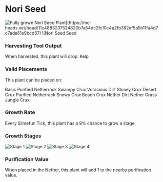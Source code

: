 # Nori Seed

![Fully grown $Nori Seed Plant](https://mc-heads.net/head/11c4883237524820b7a54dc2fc10c4a2fb382ef5a5b11fa4d7c7ada61e9bcd67) ![$Nori Seed Seed](https://mc-heads.net/head/95b92a13f01baece56654e817833f9829bc025ad733609c0bdd0d3a359c9d943)

### Harvesting Tool Output

When harvested, this plant will drop: Kelp

### Valid Placements

This plant can be placed on:

Basic Purified Netherrack
Swampy Crux
Voracious Dirt
Stoney Crux
Desert Crux
Purified Netherrack
Snowy Crux
Beach Crux
Nether Dirt
Nether Grass
Jungle Crux


### Growth Rate

Every Slimefun Tick, this plant has a 9% chance to grow a stage

### Growth Stages

![Stage 1](https://mc-heads.net/head/1f2fa421512f9cc6b52b616789498ca64b24a755748a35952d9071b9877bb96b) ![Stage 2](https://mc-heads.net/head/a13158311163d1d8634edc5bec10982ca6797a1141e13b6a1b731e9d25311ca) ![Stage 3](https://mc-heads.net/head/50718148b7502085256a1960915fcbe492e715f7b29d2cad8f3da805bf51f788) ![Stage 4](https://mc-heads.net/head/e9598bff05597588447307670fcb59741abcc4e47eb9f21249243acec85e623d)

### Purification Value

When placed in the Nether, this plant will add 1 to the nearby purification value.